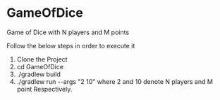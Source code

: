 # GameOfDice
Game of Dice with N players and M points

Follow the below steps in order to execute it
1) Clone the Project
2) cd GameOfDice
3) ./gradlew build
4) ./gradlew run --args "2 10" where 2 and 10 denote N players and M point Respectively.
